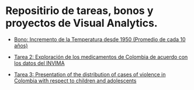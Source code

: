 # Repositirio de tareas, bonos y proyectos de Visual Analytics.

 - [Bono: Incremento de la Temperatura desde 1950 (Promedio de cada 10 años)](https://vladcuevas.github.io/Bono)

 - [Tarea 2: Exploración de los medicamentos de Colombia de acuerdo con los datos del INVIMA](https://vladcuevas.github.io/tarea2)

 - [Tarea 3: Presentation of the distribution of cases of violence in Colombia with respect to children and adolescents](https://vladcuevas.github.io/homework3)
